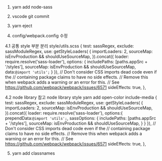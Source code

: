 1. yarn add node-sass

2. vscode git commit

3. yarn eject

4. config/webpack.config 수정

4.1 공통 style 부분 분리 style/utils.scss
{
test: sassRegex,
exclude: sassModuleRegex,
use: getStyleLoaders(
{
importLoaders: 2,
sourceMap: isEnvProduction && shouldUseSourceMap,
}).concat({
loader: require.resolve('sass-loader'),
options: {
includePaths: [paths.appSrc + '/styles'],
sourceMap: isEnvProduction && shouldUseSourceMap,
data:`@import 'utils';`
}
}),
// Don't consider CSS imports dead code even if the
// containing package claims to have no side effects.
// Remove this when webpack adds a warning or an error for this.
// See https://github.com/webpack/webpack/issues/6571
sideEffects: true,
},

4.2 node library 참고
node library style
yarn add open-color include-media
{
test: sassRegex,
exclude: sassModuleRegex,
use: getStyleLoaders(
{
importLoaders: 2,
sourceMap: isEnvProduction && shouldUseSourceMap,
}).concat({
loader: require.resolve('sass-loader'),
options:{ prependData:`@import 'utils';`,
sassOptions: {
includePaths: [paths.appSrc + '/styles'],
sourceMap: isEnvProduction && shouldUseSourceMap,
}
}
}),
// Don't consider CSS imports dead code even if the
// containing package claims to have no side effects.
// Remove this when webpack adds a warning or an error for this.
// See https://github.com/webpack/webpack/issues/6571
sideEffects: true,
},

5. yarn add classnames
